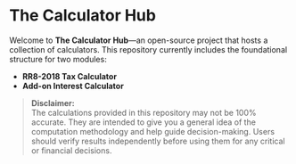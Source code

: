 # The Calculator Hub

Welcome to **The Calculator Hub**—an open-source project that hosts a collection of calculators. This repository currently includes the foundational structure for two modules:

- **RR8-2018 Tax Calculator**
- **Add-on Interest Calculator**

> **Disclaimer:**  
> The calculations provided in this repository may not be 100% accurate. They are intended to give you a general idea of the computation methodology and help guide decision-making. Users should verify results independently before using them for any critical or financial decisions.
